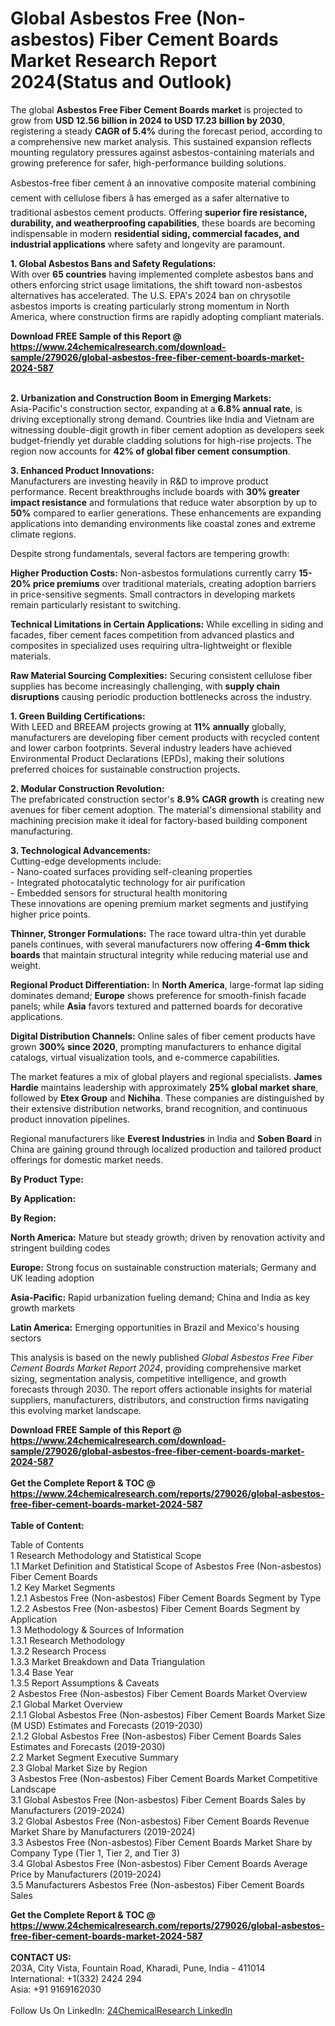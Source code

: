 <h1>Global Asbestos Free (Non-asbestos) Fiber Cement Boards Market Research Report 2024(Status and Outlook)</h1><p>The global <strong>Asbestos Free Fiber Cement Boards market</strong> is projected to grow from <strong>USD 12.56 billion in 2024 to USD 17.23 billion by 2030</strong>, registering a steady <strong>CAGR of 5.4%</strong> during the forecast period, according to a comprehensive new market analysis. This sustained expansion reflects mounting regulatory pressures against asbestos-containing materials and growing preference for safer, high-performance building solutions.</p><p>Asbestos-free fiber cement â an innovative composite material combining cement with cellulose fibers â has emerged as a safer alternative to traditional asbestos cement products. Offering <strong>superior fire resistance, durability, and weatherproofing capabilities</strong>, these boards are becoming indispensable in modern <strong>residential siding, commercial facades, and industrial applications</strong> where safety and longevity are paramount.</p><p><strong>1. Global Asbestos Bans and Safety Regulations:</strong><br>
With over <strong>65 countries</strong> having implemented complete asbestos bans and others enforcing strict usage limitations, the shift toward non-asbestos alternatives has accelerated. The U.S. EPA's 2024 ban on chrysotile asbestos imports is creating particularly strong momentum in North America, where construction firms are rapidly adopting compliant materials.</p><div><b>Download FREE Sample of this Report @ 
            <a href="https://www.24chemicalresearch.com/download-sample/279026/global-asbestos-free-fiber-cement-boards-market-2024-587">
            https://www.24chemicalresearch.com/download-sample/279026/global-asbestos-free-fiber-cement-boards-market-2024-587</a></b></div><br><p><strong>2. Urbanization and Construction Boom in Emerging Markets:</strong><br>
Asia-Pacific's construction sector, expanding at a <strong>6.8% annual rate</strong>, is driving exceptionally strong demand. Countries like India and Vietnam are witnessing double-digit growth in fiber cement adoption as developers seek budget-friendly yet durable cladding solutions for high-rise projects. The region now accounts for <strong>42% of global fiber cement consumption</strong>.</p><p><strong>3. Enhanced Product Innovations:</strong><br>
Manufacturers are investing heavily in R&amp;D to improve product performance. Recent breakthroughs include boards with <strong>30% greater impact resistance</strong> and formulations that reduce water absorption by up to <strong>50%</strong> compared to earlier generations. These enhancements are expanding applications into demanding environments like coastal zones and extreme climate regions.</p><p>Despite strong fundamentals, several factors are tempering growth:</p><p><strong>Higher Production Costs:</strong> Non-asbestos formulations currently carry <strong>15-20% price premiums</strong> over traditional materials, creating adoption barriers in price-sensitive segments. Small contractors in developing markets remain particularly resistant to switching.</p><p><strong>Technical Limitations in Certain Applications:</strong> While excelling in siding and facades, fiber cement faces competition from advanced plastics and composites in specialized uses requiring ultra-lightweight or flexible materials.</p><p><strong>Raw Material Sourcing Complexities:</strong> Securing consistent cellulose fiber supplies has become increasingly challenging, with <strong>supply chain disruptions</strong> causing periodic production bottlenecks across the industry.</p><p><strong>1. Green Building Certifications:</strong><br>
With LEED and BREEAM projects growing at <strong>11% annually</strong> globally, manufacturers are developing fiber cement products with recycled content and lower carbon footprints. Several industry leaders have achieved Environmental Product Declarations (EPDs), making their solutions preferred choices for sustainable construction projects.</p><p><strong>2. Modular Construction Revolution:</strong><br>
The prefabricated construction sector's <strong>8.9% CAGR growth</strong> is creating new avenues for fiber cement adoption. The material's dimensional stability and machining precision make it ideal for factory-based building component manufacturing.</p><p><strong>3. Technological Advancements:</strong><br>
Cutting-edge developments include:<br>
- Nano-coated surfaces providing self-cleaning properties<br>
- Integrated photocatalytic technology for air purification<br>
- Embedded sensors for structural health monitoring<br>
These innovations are opening premium market segments and justifying higher price points.</p><p><strong>Thinner, Stronger Formulations:</strong> The race toward ultra-thin yet durable panels continues, with several manufacturers now offering <strong>4-6mm thick boards</strong> that maintain structural integrity while reducing material use and weight.</p><p><strong>Regional Product Differentiation:</strong> In <strong>North America</strong>, large-format lap siding dominates demand; <strong>Europe</strong> shows preference for smooth-finish facade panels; while <strong>Asia</strong> favors textured and patterned boards for decorative applications.</p><p><strong>Digital Distribution Channels:</strong> Online sales of fiber cement products have grown <strong>300% since 2020</strong>, prompting manufacturers to enhance digital catalogs, virtual visualization tools, and e-commerce capabilities.</p><p>The market features a mix of global players and regional specialists. <strong>James Hardie</strong> maintains leadership with approximately <strong>25% global market share</strong>, followed by <strong>Etex Group</strong> and <strong>Nichiha</strong>. These companies are distinguished by their extensive distribution networks, brand recognition, and continuous product innovation pipelines.</p><p>Regional manufacturers like <strong>Everest Industries</strong> in India and <strong>Soben Board</strong> in China are gaining ground through localized production and tailored product offerings for domestic market needs.</p><p><strong>By Product Type:</strong></p><p><strong>By Application:</strong></p><p><strong>By Region:</strong></p><p><strong>North America:</strong> Mature but steady growth; driven by renovation activity and stringent building codes</p><p><strong>Europe:</strong> Strong focus on sustainable construction materials; Germany and UK leading adoption</p><p><strong>Asia-Pacific:</strong> Rapid urbanization fueling demand; China and India as key growth markets</p><p><strong>Latin America:</strong> Emerging opportunities in Brazil and Mexico's housing sectors</p><p>This analysis is based on the newly published <em>Global Asbestos Free Fiber Cement Boards Market Report 2024</em>, providing comprehensive market sizing, segmentation analysis, competitive intelligence, and growth forecasts through 2030. The report offers actionable insights for material suppliers, manufacturers, distributors, and construction firms navigating this evolving market landscape.</p><div><b>Download FREE Sample of this Report @ 
            <a href="https://www.24chemicalresearch.com/download-sample/279026/global-asbestos-free-fiber-cement-boards-market-2024-587">
            https://www.24chemicalresearch.com/download-sample/279026/global-asbestos-free-fiber-cement-boards-market-2024-587</a></b></div><br><div><b>Get the Complete Report & TOC @ 
            <a href="https://www.24chemicalresearch.com/reports/279026/global-asbestos-free-fiber-cement-boards-market-2024-587">
            https://www.24chemicalresearch.com/reports/279026/global-asbestos-free-fiber-cement-boards-market-2024-587</a></b></div><br>
            <b>Table of Content:</b><p>Table of Contents<br />
 1 Research Methodology and Statistical Scope<br />
 1.1 Market Definition and Statistical Scope of Asbestos Free (Non-asbestos) Fiber Cement Boards<br />
 1.2 Key Market Segments<br />
 1.2.1 Asbestos Free (Non-asbestos) Fiber Cement Boards Segment by Type<br />
 1.2.2 Asbestos Free (Non-asbestos) Fiber Cement Boards Segment by Application<br />
 1.3 Methodology & Sources of Information<br />
 1.3.1 Research Methodology<br />
 1.3.2 Research Process<br />
 1.3.3 Market Breakdown and Data Triangulation<br />
 1.3.4 Base Year<br />
 1.3.5 Report Assumptions & Caveats<br />
 2 Asbestos Free (Non-asbestos) Fiber Cement Boards Market Overview<br />
 2.1 Global Market Overview<br />
 2.1.1 Global Asbestos Free (Non-asbestos) Fiber Cement Boards Market Size (M USD) Estimates and Forecasts (2019-2030)<br />
 2.1.2 Global Asbestos Free (Non-asbestos) Fiber Cement Boards Sales Estimates and Forecasts (2019-2030)<br />
 2.2 Market Segment Executive Summary<br />
 2.3 Global Market Size by Region<br />
 3 Asbestos Free (Non-asbestos) Fiber Cement Boards Market Competitive Landscape<br />
 3.1 Global Asbestos Free (Non-asbestos) Fiber Cement Boards Sales by Manufacturers (2019-2024)<br />
 3.2 Global Asbestos Free (Non-asbestos) Fiber Cement Boards Revenue Market Share by Manufacturers (2019-2024)<br />
 3.3 Asbestos Free (Non-asbestos) Fiber Cement Boards Market Share by Company Type (Tier 1, Tier 2, and Tier 3)<br />
 3.4 Global Asbestos Free (Non-asbestos) Fiber Cement Boards Average Price by Manufacturers (2019-2024)<br />
 3.5 Manufacturers Asbestos Free (Non-asbestos) Fiber Cement Boards Sales</p><div><b>Get the Complete Report & TOC @ 
            <a href="https://www.24chemicalresearch.com/reports/279026/global-asbestos-free-fiber-cement-boards-market-2024-587">
            https://www.24chemicalresearch.com/reports/279026/global-asbestos-free-fiber-cement-boards-market-2024-587</a></b></div><br><b>CONTACT US:</b><br>
            203A, City Vista, Fountain Road, Kharadi, Pune, India - 411014<br>
            International: +1(332) 2424 294<br>
            Asia: +91 9169162030 <br><br>
            Follow Us On LinkedIn: <a href="https://www.linkedin.com/company/24chemicalresearch/">24ChemicalResearch LinkedIn</a>